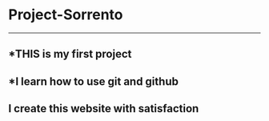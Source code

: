 # Project-Sorrento
---------------------------
*THIS is my first project 
---------------------------
*I learn how to use git and github
---------------------------
I create this website with satisfaction 
---------------------------
